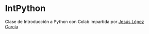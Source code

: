 # IntPython

Clase de Introducción a Python con Colab impartida por [Jesús López García](https://github.com/jalopezgarcia01) 
